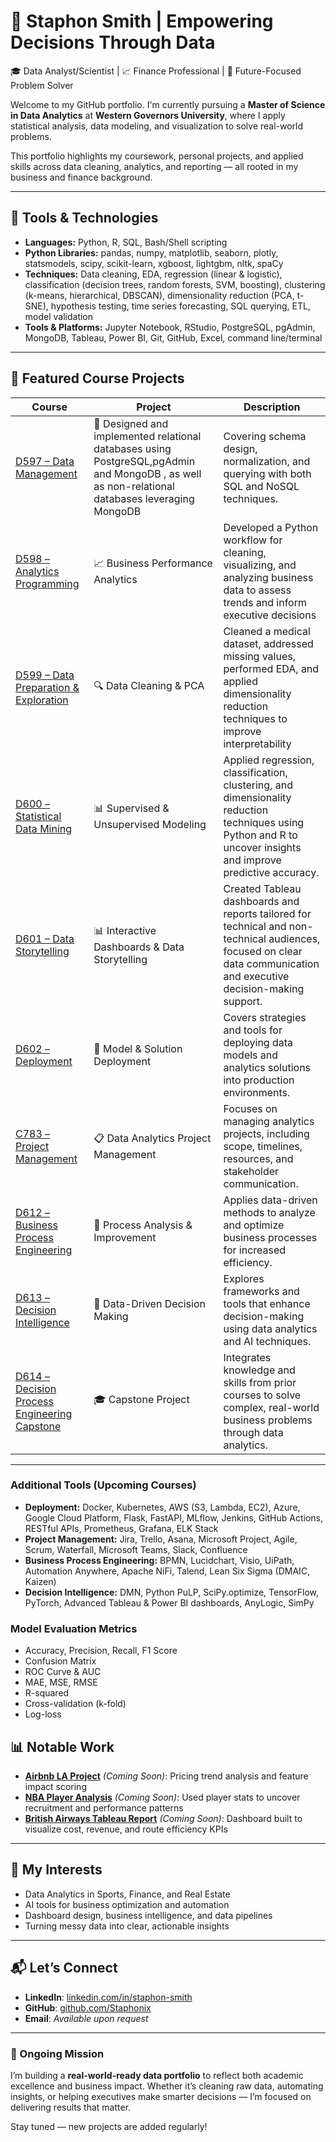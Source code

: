 # 👋 Staphon Smith | Empowering Decisions Through Data

🎓 Data Analyst/Scientist | 📈 Finance Professional | 🤖 Future-Focused Problem Solver

Welcome to my GitHub portfolio. I'm currently pursuing a **Master of Science in Data Analytics** at **Western Governors University**, where I apply statistical analysis, data modeling, and visualization to solve real-world problems.

This portfolio highlights my coursework, personal projects, and applied skills across data cleaning, analytics, and reporting — all rooted in my business and finance background.

---

## 🔧 Tools & Technologies

- **Languages:** Python, R, SQL, Bash/Shell scripting  
- **Python Libraries:** pandas, numpy, matplotlib, seaborn, plotly, statsmodels, scipy, scikit-learn, xgboost, lightgbm, nltk, spaCy  
- **Techniques:** Data cleaning, EDA, regression (linear & logistic), classification (decision trees, random forests, SVM, boosting), clustering (k-means, hierarchical, DBSCAN), dimensionality reduction (PCA, t-SNE), hypothesis testing, time series forecasting, SQL querying, ETL, model validation  
- **Tools & Platforms:** Jupyter Notebook, RStudio, PostgreSQL, pgAdmin, MongoDB, Tableau, Power BI, Git, GitHub, Excel, command line/terminal  

---

## 📁 Featured Course Projects

| Course | Project | Description |
|--------|---------|-------------|
| [D597 – Data Management](https://github.com/Staphonix/D597-Data-Management) | 📄 Designed and implemented relational databases using PostgreSQL,pgAdmin and MongoDB , as well as non-relational databases leveraging MongoDB | Covering schema design, normalization, and querying with both SQL and NoSQL techniques. |
| [D598 – Analytics Programming](https://github.com/Staphonix/Staphonix-D598---Analytics-Programming) | 📈 Business Performance Analytics | Developed a Python workflow for cleaning, visualizing, and analyzing business data to assess trends and inform executive decisions |
| [D599 – Data Preparation & Exploration](https://github.com/Staphonix/D599---Data-Preparation-and-Exploration) | 🔍 Data Cleaning & PCA | Cleaned a medical dataset, addressed missing values, performed EDA, and applied dimensionality reduction techniques to improve interpretability |
| [D600 – Statistical Data Mining](#) | 📊 Supervised & Unsupervised Modeling | Applied regression, classification, clustering, and dimensionality reduction techniques using Python and R to uncover insights and improve predictive accuracy. |
| [D601 – Data Storytelling](https://github.com/Staphonix/D601-Data-Storytelling) | 📊 Interactive Dashboards & Data Storytelling | Created Tableau dashboards and reports tailored for technical and non-technical audiences, focused on clear data communication and executive decision-making support. |
| [D602 – Deployment](#) | 🚀 Model & Solution Deployment | Covers strategies and tools for deploying data models and analytics solutions into production environments. |
| [C783 – Project Management](#) | 📋 Data Analytics Project Management | Focuses on managing analytics projects, including scope, timelines, resources, and stakeholder communication. |
| [D612 – Business Process Engineering](#) | 🔄 Process Analysis & Improvement | Applies data-driven methods to analyze and optimize business processes for increased efficiency. |
| [D613 – Decision Intelligence](#) | 🧠 Data-Driven Decision Making | Explores frameworks and tools that enhance decision-making using data analytics and AI techniques. |
| [D614 – Decision Process Engineering Capstone](#) | 🎓 Capstone Project | Integrates knowledge and skills from prior courses to solve complex, real-world business problems through data analytics. |


---

### Additional Tools (Upcoming Courses)
- **Deployment:** Docker, Kubernetes, AWS (S3, Lambda, EC2), Azure, Google Cloud Platform, Flask, FastAPI, MLflow, Jenkins, GitHub Actions, RESTful APIs, Prometheus, Grafana, ELK Stack  
- **Project Management:** Jira, Trello, Asana, Microsoft Project, Agile, Scrum, Waterfall, Microsoft Teams, Slack, Confluence  
- **Business Process Engineering:** BPMN, Lucidchart, Visio, UiPath, Automation Anywhere, Apache NiFi, Talend, Lean Six Sigma (DMAIC, Kaizen)  
- **Decision Intelligence:** DMN, Python PuLP, SciPy.optimize, TensorFlow, PyTorch, Advanced Tableau & Power BI dashboards, AnyLogic, SimPy  

### Model Evaluation Metrics
- Accuracy, Precision, Recall, F1 Score  
- Confusion Matrix  
- ROC Curve & AUC  
- MAE, MSE, RMSE  
- R-squared  
- Cross-validation (k-fold)  
- Log-loss  

## 📊 Notable Work

- **[Airbnb LA Project](#)** *(Coming Soon)*: Pricing trend analysis and feature impact scoring
- **[NBA Player Analysis](#)** *(Coming Soon)*: Used player stats to uncover recruitment and performance patterns
- **[British Airways Tableau Report](#)** *(Coming Soon)*: Dashboard built to visualize cost, revenue, and route efficiency KPIs

---

## 🧠 My Interests

- Data Analytics in Sports, Finance, and Real Estate
- AI tools for business optimization and automation
- Dashboard design, business intelligence, and data pipelines
- Turning messy data into clear, actionable insights

---

## 📬 Let’s Connect

- **LinkedIn**: [linkedin.com/in/staphon-smith](https://www.linkedin.com/in/staphon-smith/)
- **GitHub**: [github.com/Staphonix](https://github.com/Staphonix)
- **Email**: *Available upon request*

---

### 🚀 Ongoing Mission

I’m building a **real-world-ready data portfolio** to reflect both academic excellence and business impact. Whether it’s cleaning raw data, automating insights, or helping executives make smarter decisions — I’m focused on delivering results that matter.

Stay tuned — new projects are added regularly!
